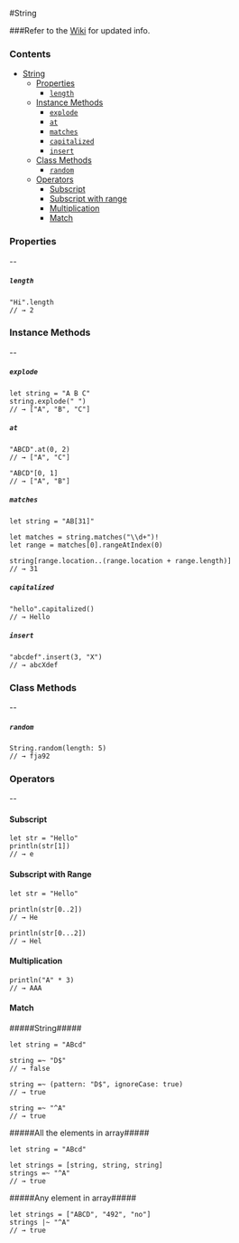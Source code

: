 #String

###Refer to the [Wiki](https://github.com/pNre/ExSwift/wiki/String) for updated info.

### Contents ###

- [String](#string)
	- [Properties](#properties)
    	- [`length`](#length)
    - [Instance Methods](#instance-methods)
    	- [`explode`](#explode)
    	- [`at`](#at)
    	- [`matches`](#matches)
    	- [`capitalized`](#capitalized)
    	- [`insert`](#insert)
    - [Class Methods](#class-methods)
    	- [`random`](#random)
    - [Operators](#operators)
    	- [Subscript](#subscript)
    	- [Subscript with range](#subscript-with-range)
    	- [Multiplication](#multiplication)
    	- [Match](#match)


### Properties ###
--
##### `length` #####
```
"Hi".length
// → 2
```

### Instance Methods ###
--

##### `explode` #####
```
let string = "A B C"
string.explode(" ")
// → ["A", "B", "C"]
```

##### `at` #####
```
"ABCD".at(0, 2)
// → ["A", "C"]

"ABCD"[0, 1]
// → ["A", "B"]
```

##### `matches` #####
```
let string = "AB[31]"

let matches = string.matches("\\d+")!
let range = matches[0].rangeAtIndex(0)

string[range.location..(range.location + range.length)]
// → 31
```

##### `capitalized` #####
```
"hello".capitalized()
// → Hello
```

##### `insert` #####
```
"abcdef".insert(3, "X")
// → abcXdef
```

### Class Methods ###
--
##### `random` #####
```
String.random(length: 5)
// → fja92
```

### Operators ###
--
#### Subscript ####
```
let str = "Hello"
println(str[1])
// → e
```

#### Subscript with Range ####
```
let str = "Hello"

println(str[0..2])
// → He

println(str[0...2])
// → Hel
```

#### Multiplication ####
```
println("A" * 3)
// → AAA
```

#### Match ####

#####String#####

```
let string = "ABcd"

string =~ "D$"
// → false

string =~ (pattern: "D$", ignoreCase: true)
// → true

string =~ "^A"
// → true
```

#####All the elements in array#####
```
let string = "ABcd"

let strings = [string, string, string]
strings =~ "^A"
// → true
```

#####Any element in array#####
```
let strings = ["ABCD", "492", "no"]
strings |~ "^A"
// → true
```
